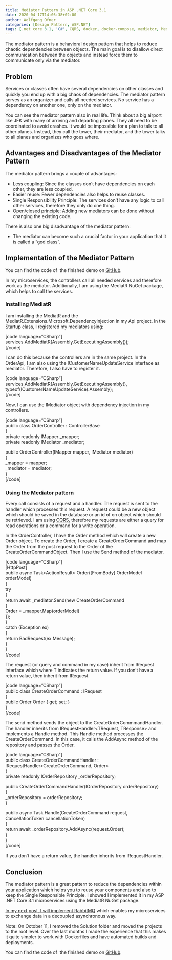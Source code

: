 ```yaml
---
title: Mediator Pattern in ASP .NET Core 3.1
date: 2020-04-17T14:05:38+02:00
author: Wolfgang Ofner
categories: [Design Pattern, ASP.NET]  
tags: [.net core 3.1, 'C#', CQRS, docker, docker-compose, mediator, MediatR, microservice, RabbitMQ, Swagger]
---
```

The mediator pattern is a behavioral design pattern that helps to reduce chaotic dependencies between objects. The main goal is to disallow direct communication between the objects and instead force them to communicate only via the mediator.

## Problem

Services or classes often have several dependencies on other classes and quickly you end up with a big chaos of dependencies. The mediator pattern serves as an organizer and calls all needed services. No service has a dependency on another one, only on the mediator.

You can see the mediator pattern also in real life. Think about a big airport like JFK with many of arriving and departing planes. They all need to be coordinated to avoid crashes. It would be impossible for a plan to talk to all other planes. Instead, they call the tower, their mediator, and the tower talks to all planes and organizes who goes where.

## Advantages and Disadvantages of the Mediator Pattern

The mediator pattern brings a couple of advantages:

  * Less coupling: Since the classes don&#8217;t have dependencies on each other, they are less coupled.
  * Easier reuse: Fewer dependencies also helps to reuse classes.
  * Single Responsibility Principle: The services don&#8217;t have any logic to call other services, therefore they only do one thing.
  * Open/closed principle: Adding new mediators can be done without changing the existing code.

There is also one big disadvantage of the mediator pattern:

  * The mediator can become such a crucial factor in your application that it is called a &#8220;god class&#8221;.

## Implementation of the Mediator Pattern

You can find the code of  the finished demo on <a href="https://github.com/WolfgangOfner/MicroserviceDemo" target="_blank" rel="noopener noreferrer">GitHub</a>.

In my microservices, the controllers call all needed services and therefore work as the mediator. Additionally, I am using the MediatR NuGet package, which helps to call the services.

### Installing MediatR

I am installing the MediatR and the MediatR.Extensions.Microsoft.DependencyInjection in my Api project. In the Startup class, I registered my mediators using:

[code language=&#8221;CSharp&#8221;]  
services.AddMediatR(Assembly.GetExecutingAssembly());  
[/code]

I can do this because the controllers are in the same project. In the OrderApi, I am also using the ICustomerNameUpdateService interface as mediator. Therefore, I also have to register it.

[code language=&#8221;CSharp&#8221;]  
services.AddMediatR(Assembly.GetExecutingAssembly(), typeof(ICustomerNameUpdateService).Assembly);  
[/code]

Now, I can use the IMediator object with dependency injection in my controllers.

[code language=&#8221;CSharp&#8221;]  
public class OrderController : ControllerBase  
{  
private readonly IMapper _mapper;  
private readonly IMediator _mediator;

public OrderController(IMapper mapper, IMediator mediator)  
{  
_mapper = mapper;  
_mediator = mediator;  
}  
[/code]

### Using the Mediator pattern

Every call consists of a request and a handler. The request is sent to the handler which processes this request. A request could be a new object which should be saved in the database or an id of on object which should be retrieved. I am using [CQRS](https://www.programmingwithwolfgang.com/cqrs-in-asp-net-core-3-1), therefore my requests are either a query for read operations or a command for a write operation.

In the OrderController, I have the Order method which will create a new Order object. To create the Order, I create a CreateOrderCommand and map the Order from the post request to the Order of the CreateOrderCommandObject. Then I use the Send method of the mediator.

[code language=&#8221;CSharp&#8221;]  
[HttpPost]  
public async Task<ActionResult<Order>> Order([FromBody] OrderModel orderModel)  
{  
try  
{  
return await _mediator.Send(new CreateOrderCommand  
{  
Order = _mapper.Map<Order>(orderModel)  
});  
}  
catch (Exception ex)  
{  
return BadRequest(ex.Message);  
}  
}  
[/code]

The request (or query and command in my case) inherit from IRequest<T> interface which where T indicates the return value. If you don&#8217;t have a return value, then inherit from IRequest.

[code language=&#8221;CSharp&#8221;]  
public class CreateOrderCommand : IRequest<Order>  
{  
public Order Order { get; set; }  
}  
[/code]

The send method sends the object to the CreateOrderCommmandHandler. The handler inherits from IRequestHandler<TRequest, TResponse> and implements a Handle method. This Handle method processes the CreateOrderCommand. In this case, it calls the AddAsync method of the repository and passes the Order.

[code language=&#8221;CSharp&#8221;]  
public class CreateOrderCommandHandler : IRequestHandler<CreateOrderCommand, Order>  
{  
private readonly IOrderRepository _orderRepository;

public CreateOrderCommandHandler(IOrderRepository orderRepository)  
{  
_orderRepository = orderRepository;  
}

public async Task<Order> Handle(CreateOrderCommand request, CancellationToken cancellationToken)  
{  
return await _orderRepository.AddAsync(request.Order);  
}  
}  
[/code]

If you don&#8217;t have a return value, the handler inherits from IRequestHandler<TRequest>.

## Conclusion

The mediator pattern is a great pattern to reduce the dependencies within your application which helps you to reuse your components and also to keep the Single Responsible Principle. I showed I implemented it in my ASP .NET Core 3.1 microservices using the MediatR NuGet package.

<a href="/rabbitmq-in-an-asp-net-core-3-1-microservice" target="_blank" rel="noopener noreferrer">In my next post, I will implement RabbitMQ</a> which enables my microservices to exchange data in a decoupled asynchronous way.

Note: On October 11, I removed the Solution folder and moved the projects to the root level. Over the last months I made the experience that this makes it quite simpler to work with Dockerfiles and have automated builds and deployments.

You can find the code of  the finished demo on <a href="https://github.com/WolfgangOfner/MicroserviceDemo" target="_blank" rel="noopener noreferrer">GitHub</a>.